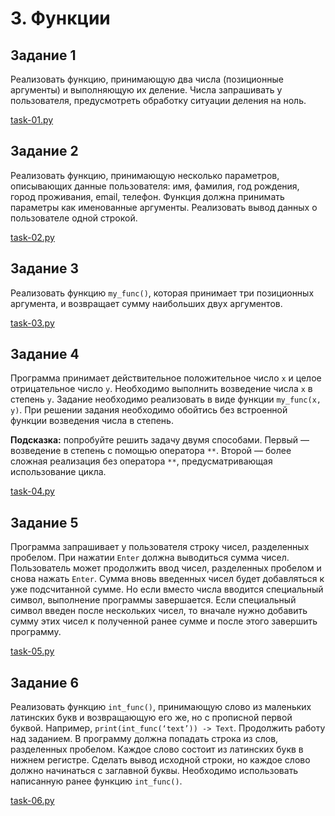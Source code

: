 # 3. Функции

## Задание 1

Реализовать функцию, принимающую два числа (позиционные аргументы) и выполняющую их деление. Числа запрашивать у пользователя, предусмотреть обработку ситуации деления на ноль.

[task-01.py](task-01.py)

## Задание 2

Реализовать функцию, принимающую несколько параметров, описывающих данные пользователя: имя, фамилия, год рождения, город проживания, email, телефон. Функция должна принимать параметры как именованные аргументы. Реализовать вывод данных о пользователе одной строкой.

[task-02.py](task-02.py)

## Задание 3

Реализовать функцию `my_func()`, которая принимает три позиционных аргумента, и возвращает сумму наибольших двух аргументов.

[task-03.py](task-03.py)

## Задание 4

Программа принимает действительное положительное число `x` и целое отрицательное число `y`. Необходимо выполнить возведение числа `x` в степень `y`. Задание необходимо реализовать в виде функции `my_func(x, y)`. При решении задания необходимо обойтись без встроенной функции возведения числа в степень.

**Подсказка:** попробуйте решить задачу двумя способами. Первый — возведение в степень с помощью оператора `**`. Второй — более сложная реализация без оператора `**`, предусматривающая использование цикла.

[task-04.py](task-04.py)

## Задание 5

Программа запрашивает у пользователя строку чисел, разделенных пробелом. При нажатии `Enter` должна выводиться сумма чисел. Пользователь может продолжить ввод чисел, разделенных пробелом и снова нажать `Enter`. Сумма вновь введенных чисел будет добавляться к уже подсчитанной сумме. Но если вместо числа вводится специальный символ, выполнение программы завершается. Если специальный символ введен после нескольких чисел, то вначале нужно добавить сумму этих чисел к полученной ранее сумме и после этого завершить программу.

[task-05.py](task-05.py)

## Задание 6

Реализовать функцию `int_func()`, принимающую слово из маленьких латинских букв и возвращающую его же, но с прописной первой буквой. Например, `print(int_func(‘text’)) -> Text`.
Продолжить работу над заданием. В программу должна попадать строка из слов, разделенных пробелом. Каждое слово состоит из латинских букв в нижнем регистре. Сделать вывод исходной строки, но каждое слово должно начинаться с заглавной буквы. Необходимо использовать написанную ранее функцию `int_func()`.

[task-06.py](task-06.py)
